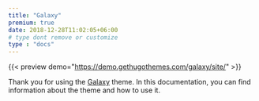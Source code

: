 ```yaml
---
title: "Galaxy"
premium: true
date: 2018-12-28T11:02:05+06:00 
# type dont remove or customize
type : "docs"
---
```


{{< preview demo="https://demo.gethugothemes.com/galaxy/site/" >}}

Thank you for using the [Galaxy](https://gethugothemes.com/themes/galaxy/) theme. In this documentation, you can find information about the theme and how to use it.